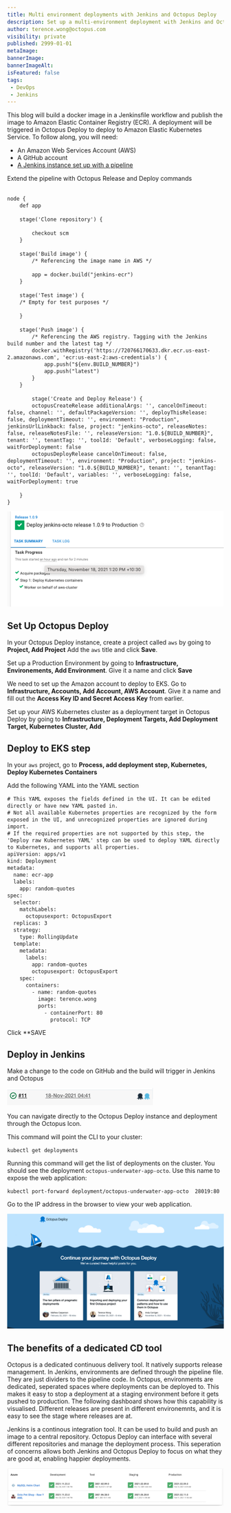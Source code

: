 ```yaml
---
title: Multi environment deployments with Jenkins and Octopus Deploy
description: Set up a multi-environment deployment with Jenkins and Octopus Deploy
author: terence.wong@octopus.com
visibility: private
published: 2999-01-01
metaImage: 
bannerImage: 
bannerImageAlt: 
isFeatured: false
tags:
 - DevOps
 - Jenkins
---
```



This blog will build a docker image in a Jenkinsfile workflow and publish the image to Amazon Elastic Container Registry (ECR). A deployment will be triggered in Octopus Deploy to deploy to Amazon Elastic Kubernetes Service. To follow along, you will need:

- An Amazon Web Services Account (AWS)
- A GitHub account
- [A Jenkins instance set up with a pipeline](https://github.com/OctopusDeploy/blog/blob/2022-q1/blog/2022-q1/jenkins-docker-ecr/index.md)

Extend the pipeline with Octopus Release and Deploy commands

```

node {
    def app

    stage('Clone repository') {

        checkout scm
    }

    stage('Build image') {
        /* Referencing the image name in AWS */

        app = docker.build("jenkins-ecr")
    }
    
    stage('Test image') {
    /* Empty for test purposes */

    }

    stage('Push image') {
        /* Referencing the AWS registry. Tagging with the Jenkins build number and the latest tag */
        docker.withRegistry('https://720766170633.dkr.ecr.us-east-2.amazonaws.com', 'ecr:us-east-2:aws-credentials') {
            app.push("${env.BUILD_NUMBER}")
            app.push("latest")
        }
    }
    
        stage('Create and Deploy Release') {
        octopusCreateRelease additionalArgs: '', cancelOnTimeout: false, channel: '', defaultPackageVersion: '', deployThisRelease: false, deploymentTimeout: '', environment: "Production", jenkinsUrlLinkback: false, project: "jenkins-octo", releaseNotes: false, releaseNotesFile: '', releaseVersion: "1.0.${BUILD_NUMBER}", tenant: '', tenantTag: '', toolId: 'Default', verboseLogging: false, waitForDeployment: false
        octopusDeployRelease cancelOnTimeout: false, deploymentTimeout: '', environment: "Production", project: "jenkins-octo", releaseVersion: "1.0.${BUILD_NUMBER}", tenant: '', tenantTag: '', toolId: 'Default', variables: '', verboseLogging: false, waitForDeployment: true
            
    }
}

```



![Octopus Success](octopus-success.png)


## Set Up Octopus Deploy

In your Octopus Deploy instance, create a project called `aws` by going to **Project, Add Project** Add the `aws` title and click **Save**.

Set up a Production Environment by going to **Infrastructure, Environements, Add Environment**. Give it a name and click **Save**

We need to set up the Amazon account to deploy to EKS. Go to **Infrastructure, Accounts, Add Account, AWS Account**. Give it a name and fill out the **Access Key ID and Secret Access Key** from earlier.

Set up your AWS Kubernetes cluster as a deployment target in Octopus Deploy by going to **Infrastructure, Deployment Targets, Add Deployment Target, Kubernetes Cluster, Add**


## Deploy to EKS step

In your `aws` project, go to **Process, add deployment step, Kubernetes, Deploy Kubernetes Containers**

Add the following YAML into the YAML section

```
# This YAML exposes the fields defined in the UI. It can be edited directly or have new YAML pasted in.
# Not all available Kubernetes properties are recognized by the form exposed in the UI, and unrecognized properties are ignored during import.
# If the required properties are not supported by this step, the 'Deploy raw Kubernetes YAML' step can be used to deploy YAML directly to Kubernetes, and supports all properties.
apiVersion: apps/v1
kind: Deployment
metadata:
  name: ecr-app
  labels:
    app: random-quotes
spec:
  selector:
    matchLabels:
      octopusexport: OctopusExport
  replicas: 3
  strategy:
    type: RollingUpdate
  template:
    metadata:
      labels:
        app: random-quotes
        octopusexport: OctopusExport
    spec:
      containers:
        - name: random-quotes
          image: terence.wong
          ports:
            - containerPort: 80
              protocol: TCP

```

Click **SAVE

## Deploy in Jenkins


Make a change to the code on GitHub and the build will trigger in Jenkins and Octopus

![Jenkins Octopus Icon](jenkins-octo-icon.png "Jenkins Octopus Icon")

You can navigate directly to the Octopus Deploy instance and deployment through the Octopus Icon.

This command will point the CLI to your cluster:

    kubectl get deployments

Running this command will get the list of deployments on the cluster. You should see the deployment `octopus-underwater-app-octo`. Use this name to expose the web application:

    kubectl port-forward deployment/octopus-underwater-app-octo  28019:80
    
Go to the IP address in the browser to view your web application.

![Octopus Underwater App](octopus-underwater-app.png)


## The benefits of a dedicated CD tool

Octopus is a dedicated continuous delivery tool. It natively supports release management. In Jenkins, environments are defined through the pipeline file. They are just dividers to the pipeline code. In Octopus, environments are dedicated, seperated spaces where deployments can be deployed to. This makes it easy to stop a deployment at a staging environment before it gets pushed to production. The following dashboard shows how this capability is visualised. Different releases are present in different environemnts, and it is easy to see the stage where releases are at.

Jenkins is a continous integration tool. It can be used to build and push an image to a central repository. Octopus Deploy can interface with several different repositories and manage the deployment process. This seperation of concerns allows both Jenkins and Octopus Deploy to focus on what they are good at, enabling happier deployments.



![Release Management](release-management.png "Release Management")